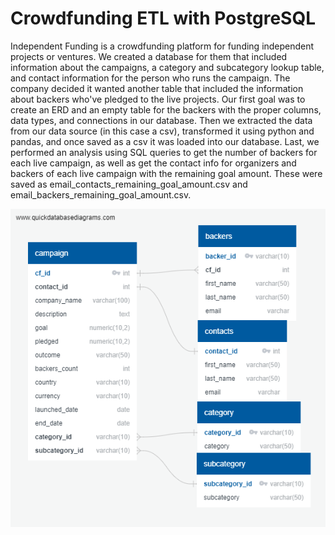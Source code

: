 # Crowdfunding ETL with PostgreSQL

Independent Funding is a crowdfunding platform for funding independent projects or ventures. We created a database for them that included information about the campaigns, a category and subcategory lookup table, and contact information for the person who runs the campaign. The company decided it wanted another table that included the information about backers who've pledged to the live projects. Our first goal was to create an ERD and an empty table for the backers with the proper columns, data types, and connections in our database. Then we extracted the data from our data source (in this case a csv), transformed it using python and pandas, and once saved as a csv it was loaded into our database. Last, we performed an analysis using SQL queries to get the number of backers for each live campaign, as well as get the contact info for organizers and backers of each live campaign with the remaining goal amount. These were saved as email_contacts_remaining_goal_amount.csv and email_backers_remaining_goal_amount.csv. 

![ERD](Images/crowdfunding_db_relationships.png)
